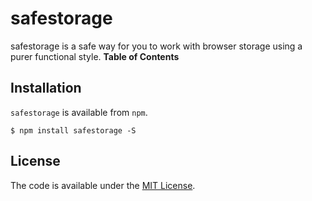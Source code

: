 # safestorage

safestorage is a safe way for you to work with browser storage using a purer functional style.
**Table of Contents**

## Installation

`safestorage` is available from `npm`.

```
$ npm install safestorage -S
```

License
-------

The code is available under the [MIT License](LICENSE.md).
